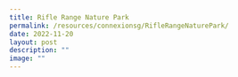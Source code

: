 ```yaml
---
title: Rifle Range Nature Park
permalink: /resources/connexionsg/RifleRangeNaturePark/
date: 2022-11-20
layout: post
description: ""
image: ""
---
```

